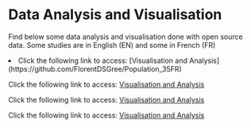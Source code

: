 # Data Analysis and Visualisation

Find below some data analysis and visualisation done with open source data. Some studies are in English (EN) and some in French (FR)

<li>
Click the following link to access: [Visualisation and Analysis](https://github.com/FlorentDSGree/Population_35FR)
  </li>

Click the following link to access: [Visualisation and Analysis](https://github.com/FlorentDSGree/MetroRennes/blob/master/MetroRennes/ReadMe.md)

Click the following link to access:
[Visualisation and Analysis](https://florentdsgree.github.io/MaddisonWorldEconomy_2018/)

Click the following link to access: [Visualisation and Analysis](https://florentdsgree.github.io/VeloStarRennes/)
